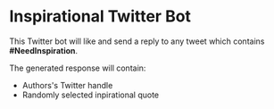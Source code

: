 # Inspirational Twitter Bot

This Twitter bot will like and send a reply to any tweet which contains **#NeedInspiration**.

The generated response will contain:
* Authors's Twitter handle
* Randomly selected inpirational quote
